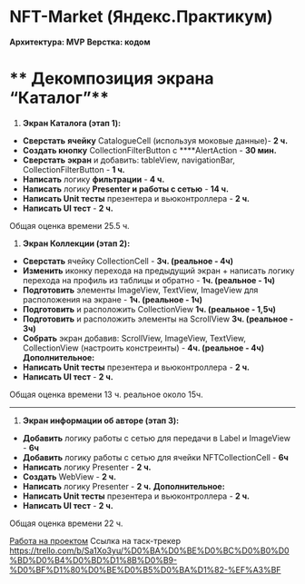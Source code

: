 # NFT-Market (Яндекс.Практикум)

**Архитектура: MVP**
**Верстка: кодом**



# ** Декомпозиция экрана “Каталог”**

1. **Экран Каталога (этап 1):**
- **Сверстать** **ячейку** CatalogueCell (используя моковые данные)- **2 ч.**
- **Создать кнопку** CollectionFilterButton с  ****AlertAction  -  **30 мин.**
- **Сверстать** **экран** и добавить: tableView, navigationBar,  CollectionFilterButton - **1 ч.**
- **Написать** логику **фильтрации** - **4 ч.**
- **Написать** логику **Presenter и работы с сетью** - **14 ч.**
- **Написать Unit тесты** презентера и вьюконтроллера - **2 ч.**
- **Написать UI тест** - **2 ч.**

Общая оценка времени 25.5 ч. 

1. **Экран Коллекции (этап 2):**
- **Сверстать** ячейку CollectionCell - **3ч. (реальное - 4ч)**
- **Изменить**  иконку перехода на предыдущий экран + написать логику перехода на профиль из таблицы и обратно - **1ч. (реальное - 1ч)**
- **Подготовить** элементы ImageView, TextView, ImageView для расположения на экране - **1ч. (реальное - 1ч)**
- **Подготовить** и расположить CollectionView **1ч. (реальное - 1,5ч)**
- **Подготовить** и расположить элементы на ScrollView **3ч. (реальное - 3ч)**
- **Собрать** экран добавив: ScrollView, ImageView, TextView, CollectionView (настроить констреинты) - **4ч. (реальное - 4ч)** 
**Дополнительное:**
- **Написать Unit тесты** презентера и вьюконтроллера - **2 ч.**
- **Написать UI тест** - **2 ч.**

Общая оценка времени 13 ч. реальное около 15ч.
****

1. **Экран информации об авторе (этап 3):**
- **Добавить** логику работы с сетью для передачи в Label и ImageView - **6ч**
- **Добавить** логику работы с сетью для ячейки NFTCollectionCell - **6ч**
- **Написать** логику Presenter - **2 ч.**
- **Создать** WebView - **2 ч.**
- **Написать** логику Presenter - **2 ч.**
**Дополнительное:**
- **Написать Unit тесты** презентера и вьюконтроллера - **2 ч.**
- **Написать UI тест** - **2 ч.**

Общая оценка времени 22 ч.

[Работа на проектом](https://www.notion.so/db1d4a2dd48b4a4f874d26d2bff18d76?pvs=21)
Ссылка на таск-трекер https://trello.com/b/Sa1Xo3yu/%D0%BA%D0%BE%D0%BC%D0%B0%D0%BD%D0%B4%D0%BD%D1%8B%D0%B9-%D0%BF%D1%80%D0%BE%D0%B5%D0%BA%D1%82-%EF%A3%BF
